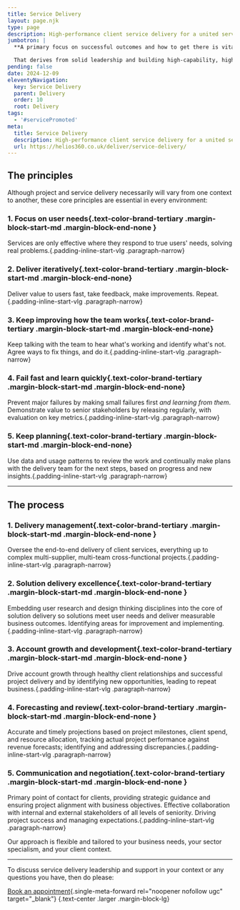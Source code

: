 ```yaml
---
title: Service Delivery
layout: page.njk
type: page
description: High-performance client service delivery for a united service vision
jumbotron: |
  **A primary focus on successful outcomes and how to get there is vital for client service delivery. The journey depends on tracking actual project performance against forecasts, with strategic planning for agile adaptation, identifying additional opportunities, and realigning capacity and resources.**

  That derives from solid leadership and building high-capability, high-performance teams for end-to-end delivery of complex projects with a united service vision across the business, achieved in one team with the client.
pending: false
date: 2024-12-09
eleventyNavigation:
  key: Service Delivery
  parent: Delivery
  order: 10
  root: Delivery
tags:
  - '#servicePromoted'
meta:
  title: Service Delivery
  description: High-performance client service delivery for a united service vision.
  url: https://helios360.co.uk/deliver/service-delivery/
---
```


## The principles

Although project and service delivery necessarily will vary from one context to another, these core principles are essential in every environment:

### 1. Focus on user needs{.text-color-brand-tertiary .margin-block-start-md .margin-block-end-none }

  Services are only effective where they respond to true users' needs, solving real problems.{.padding-inline-start-vlg .paragraph-narrow}

### 2. Deliver iteratively{.text-color-brand-tertiary .margin-block-start-md .margin-block-end-none}

  Deliver value to users fast, take feedback, make improvements. Repeat.{.padding-inline-start-vlg .paragraph-narrow}

### 3. Keep improving how the team works{.text-color-brand-tertiary .margin-block-start-md .margin-block-end-none}

  Keep talking with the team to hear what's working and identify what's not. Agree ways to fix things, and do it.{.padding-inline-start-vlg .paragraph-narrow}

### 4. Fail fast and learn quickly{.text-color-brand-tertiary .margin-block-start-md .margin-block-end-none}

  Prevent major failures by making small failures first _and learning from them_. Demonstrate value to senior stakeholders by releasing regularly, with evaluation on key metrics.{.padding-inline-start-vlg .paragraph-narrow}

### 5. Keep planning{.text-color-brand-tertiary .margin-block-start-md .margin-block-end-none}

  Use data and usage patterns to review the work and continually make plans with the delivery team for the next steps, based on progress and new insights.{.padding-inline-start-vlg .paragraph-narrow}

---

## The process

### 1. Delivery management{.text-color-brand-tertiary .margin-block-start-md .margin-block-end-none }

Oversee the end-to-end delivery of client services, everything up to complex multi-supplier, multi-team cross-functional projects.{.padding-inline-start-vlg .paragraph-narrow}

### 2. Solution delivery excellence{.text-color-brand-tertiary .margin-block-start-md .margin-block-end-none }

Embedding user research and design thinking disciplines into the core of solution delivery so solutions meet user needs and deliver measurable business outcomes. Identifying areas for improvement and implementing.{.padding-inline-start-vlg .paragraph-narrow}

### 3. Account growth and development{.text-color-brand-tertiary .margin-block-start-md .margin-block-end-none }

Drive account growth through healthy client relationships and successful project delivery and by identifying new opportunities, leading to repeat business.{.padding-inline-start-vlg .paragraph-narrow}

### 4. Forecasting and review{.text-color-brand-tertiary .margin-block-start-md .margin-block-end-none }

  Accurate and timely projections based on project milestones, client spend, and resource allocation, tracking actual project performance against revenue forecasts; identifying and addressing discrepancies.{.padding-inline-start-vlg .paragraph-narrow}

### 5. Communication and negotiation{.text-color-brand-tertiary .margin-block-start-md .margin-block-end-none }

  Primary point of contact for clients, providing strategic guidance and ensuring project alignment with business objectives. Effective collaboration with internal and external stakeholders of all levels of seniority. Driving project success and managing expectations.{.padding-inline-start-vlg .paragraph-narrow}

Our approach is flexible and tailored to your business needs, your sector specialism, and your client context.

<!-- ---

## Client Communication

We serve as the primary point of contact with your clients, providing strategic guidance and ensuring project alignment with business objectives, solving issues and handling escalation.

## Account Growth and Development

We partner with your clients to drive account growth through successful project delivery and by identifying new opportunities within the account. We work hard to develop and nurture healthy client relationships, ensuring long-term partnerships and repeat business.

## Forecasting and Budget Management

We build revenue forecasting and spend review in at ground level, with tight management of time and outcomes through milestones, continuous delivery, spend analysis and resource allocation, continually matching forecasts against actual. -->

---

To discuss service delivery leadership and support in your context or any questions you have, then do please:

[Book an appointment](https://calendar.app.google/82FYHkqV3CJaNwBm9){.single-meta-forward rel="noopener nofollow ugc" target="_blank"}
{.text-center .larger .margin-block-lg}
